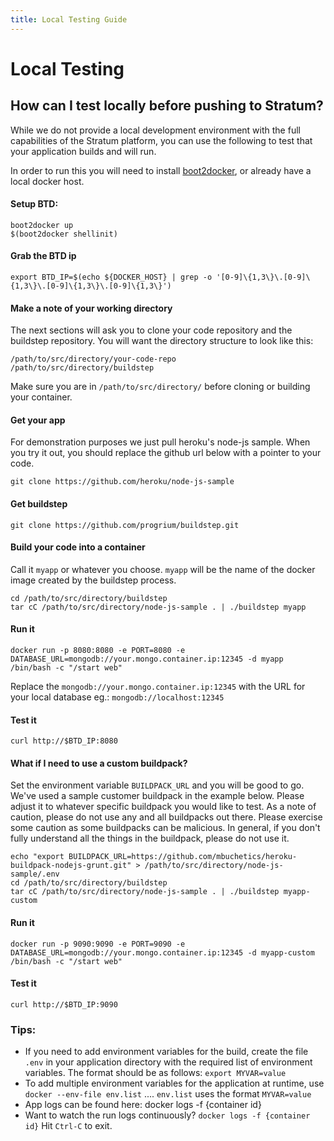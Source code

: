 ```yaml
---
title: Local Testing Guide
---
```


# Local Testing

## How can I test locally before pushing to Stratum?

While we do not provide a local development environment with the full capabilities of the Stratum platform, you can use the following to test that your application builds and will run.

In order to run this you will need to install [boot2docker](http://boot2docker.io/), or already have a local docker host.


#### Setup BTD:

```
boot2docker up
$(boot2docker shellinit)
```

#### Grab the BTD ip
```
export BTD_IP=$(echo ${DOCKER_HOST} | grep -o '[0-9]\{1,3\}\.[0-9]\{1,3\}\.[0-9]\{1,3\}\.[0-9]\{1,3\}')
```

#### Make a note of your working directory

The next sections will ask you to clone your code repository and the buildstep repository.  You will want the directory structure to look like this:
```
/path/to/src/directory/your-code-repo
/path/to/src/directory/buildstep
```

Make sure you are in `/path/to/src/directory/` before cloning or building your container.

#### Get your app

For demonstration purposes we just pull heroku's node-js sample. When you try it out, you should replace the github url below with a pointer to your code.

```
git clone https://github.com/heroku/node-js-sample
```


#### Get buildstep

```
git clone https://github.com/progrium/buildstep.git
```

#### Build your code into a container

Call it `myapp` or whatever you choose. `myapp` will be the name of the docker image created by the buildstep process.

```
cd /path/to/src/directory/buildstep
tar cC /path/to/src/directory/node-js-sample . | ./buildstep myapp
```


#### Run it

```
docker run -p 8080:8080 -e PORT=8080 -e DATABASE_URL=mongodb://your.mongo.container.ip:12345 -d myapp /bin/bash -c "/start web"
```

Replace the ``mongodb://your.mongo.container.ip:12345`` with the URL for your local database eg.: `mongodb://localhost:12345`

#### Test it

```
curl http://$BTD_IP:8080
```

#### What if I need to use a custom buildpack?

Set the environment variable `BUILDPACK_URL` and you will be good to go. We've used a sample customer buildpack in the example below. Please adjust it to whatever specific buildpack you would like to test. As a note of caution, please do not use any and all buildpacks out there. Please exercise some caution as some buildpacks can be malicious. In general, if you don't fully understand all the things in the buildpack, please do not use it.

```
echo "export BUILDPACK_URL=https://github.com/mbuchetics/heroku-buildpack-nodejs-grunt.git" > /path/to/src/directory/node-js-sample/.env
cd /path/to/src/directory/buildstep
tar cC /path/to/src/directory/node-js-sample . | ./buildstep myapp-custom
```

#### Run it
```
docker run -p 9090:9090 -e PORT=9090 -e DATABASE_URL=mongodb://your.mongo.container.ip:12345 -d myapp-custom /bin/bash -c "/start web"
```

#### Test it
```
curl http://$BTD_IP:9090
```


### Tips:

- If you need to add environment variables for the build, create the file `.env` in your application directory with the required list of environment variables. The format should be as follows: `export MYVAR=value`
- To add multiple environment variables for the application at runtime, use `docker --env-file env.list` .... `env.list` uses the format `MYVAR=value`
- App logs can be found here: docker logs -f {container id}
- Want to watch the run logs continuously? `docker logs -f {container id}` Hit `Ctrl-C` to exit.
